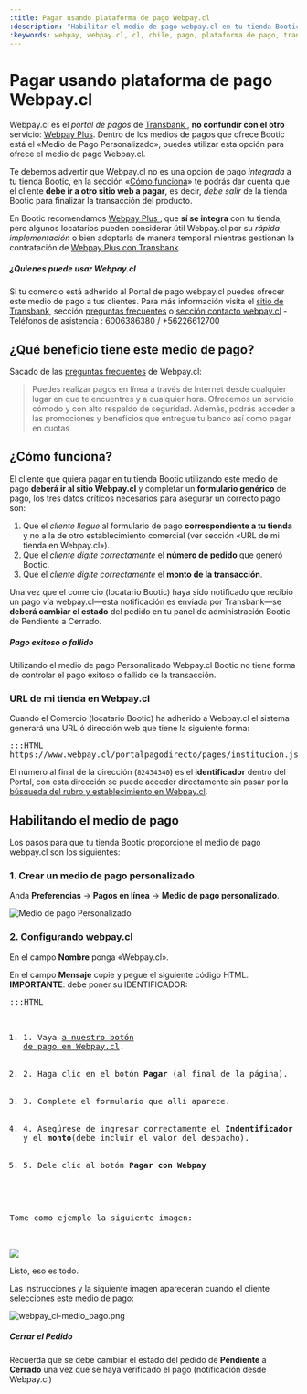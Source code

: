 ```yaml
---
:title: Pagar usando plataforma de pago Webpay.cl 
:description: "Habilitar el medio de pago webpay.cl en tu tienda Bootic"
:keywords: webpay, webpay.cl, cl, chile, pago, plataforma de pago, transbank 
---
```


# Pagar usando plataforma de pago Webpay.cl

Webpay.cl es el _portal de pagos_ de [ Transbank ][1], **no confundir con el otro** servicio: [Webpay
Plus][2]. Dentro de los medios de pagos que ofrece Bootic está el «Medio de Pago Personalizado», puedes
utilizar esta opción para ofrece el medio de pago Webpay.cl.

Te debemos advertir que Webpay.cl no es una opción de pago _integrada_ a tu tienda Bootic, en la sección
«[Cómo funciona][3]» te podrás dar cuenta que el cliente **debe ir a otro sitio web a pagar**, es decir, _debe salir_ de la tienda Bootic para finalizar la transacción del producto. 

En Bootic recomendamos [ Webpay Plus ][4], que **sí se integra** con tu tienda, pero algunos locatarios pueden considerar útil Webpay.cl por su _rápida implementación_ o bien adoptarla de manera temporal mientras gestionan la contratación de [Webpay Plus con Transbank][5].

<div class="note info">
    <h5>¿Quienes puede usar Webpay.cl</h5>
    <p>
    Si tu comercio está adherido al Portal de pago webpay.cl puedes ofrecer este medio de pago a tus clientes.
Para más información visita el <a href="https://www.transbank.cl/public/pagina_producto_webpay-cl.html">sitio
de Transbank</a>, sección <a href="https://www.webpay.cl/portalpagodirecto/pages/faq.jsf">preguntas
frecuentes</a> o <a href="https://www.webpay.cl/portalpagodirecto/pages/contacto.jsf">sección contacto webpay.cl</a> - Teléfonos de asistencia : 6006386380 / +56226612700
    </p>
</div>

## ¿Qué beneficio tiene este medio de pago?

Sacado de las [preguntas frecuentes][6] de Webpay.cl:

> Puedes realizar pagos en línea a través de Internet desde cualquier lugar en que
> te encuentres y a cualquier hora. Ofrecemos un servicio cómodo y con alto
> respaldo de seguridad. Además, podrás acceder a las promociones y beneficios que
> entregue tu banco así como pagar en cuotas

## ¿Cómo funciona?

El cliente que quiera pagar en tu tienda Bootic utilizando este medio de pago **deberá ir al sitio Webpay.cl**
y completar un **formulario genérico** de pago, los tres datos críticos necesarios para asegurar un correcto pago son: 

1. Que el _cliente llegue_ al formulario de pago **correspondiente a tu tienda** y no a la de otro establecimiento
   comercial (ver sección «URL de mi tienda en Webpay.cl»).
2. Que el _cliente digite correctamente_ el **número de pedido** que generó Bootic.
3. Que el _cliente digite correctamente_ el **monto de la transacción**.

Una vez que el comercio (locatario Bootic) haya sido notificado que recibió un pago vía webpay.cl—esta
notificación es enviada por Transbank—se **deberá cambiar el estado** del pedido en tu panel de administración
Bootic de Pendiente a Cerrado.

<div class="note warning">
    <h5>Pago exitoso o fallido</h5>
    <p>Utilizando el medio de pago Personalizado Webpay.cl Bootic no tiene forma de controlar el
pago exitoso o fallido de la transacción.
    </p>
</div>

### URL de mi tienda en Webpay.cl

Cuando el Comercio (locatario Bootic) ha adherido a Webpay.cl el sistema generará una URL ó dirección web que tiene la siguiente
forma:

<pre>:::HTML
https://www.webpay.cl/portalpagodirecto/pages/institucion.jsf?idEstablecimiento=82434340
</pre>

El número al final de la dirección (`82434340`) es el **identificador** dentro del Portal, con esta dirección se puede acceder
directamente sin pasar por la [búsqueda del rubro y establecimiento en Webpay.cl][7].

## Habilitando el medio de pago

Los pasos para que tu tienda Bootic proporcione el medio de pago webpay.cl son los
siguientes:

### 1. Crear un medio de pago personalizado

Anda **Preferencias** &rarr; **Pagos en línea** &rarr; **Medio de pago personalizado**. 

![Medio de pago Personalizado][8]

### 2. Configurando webpay.cl

En el campo **Nombre** ponga «Webpay.cl».

En el campo **Mensaje** copie y pegue el siguiente código HTML. **IMPORTANTE**: debe poner su IDENTIFICADOR:

<pre>:::HTML
<ol>
  <li>1. Vaya <a
href="https://www.webpay.cl/portalpagodirecto/pages/institucion.jsf?idEstablecimiento=IDENTIFICADOR">a nuestro botón
de pago en Webpay.cl</a>.</li>
  <li>2. Haga clic en el botón <strong>Pagar</strong> (al final de la página).</li>
  <li>3. Complete el formulario que allí aparece.</li>
  <li>4. Asegúrese de ingresar correctamente el <strong>Indentificador del pago</strong>(código del pedido)
y el <strong>monto</strong>(debe incluir el valor del despacho).</li>
  <li>5. Dele clic al botón <strong>Pagar con Webpay</strong></li> 
</ol>

<p>Tome como ejemplo la siguiente imagen:</p>

<img src="http://permanent-assets.btcdn.co/webpay_cl-medio_pago_ejm.png" />
</pre>

Listo, eso es todo.

Las instrucciones y la siguiente imagen aparecerán cuando el cliente selecciones este medio de pago:

![ webpay_cl-medio_pago.png ][9]

<div class="note tip">
    <h5>Cerrar el Pedido</h5>
    <p>Recuerda que se debe cambiar el estado del pedido de <strong>Pendiente</strong> a <strong>Cerrado</strong> una vez que se haya verificado el pago (notificación desde Webpay.cl)</p>
</div>


[1]: https://www.transbank.cl/public/pagina_producto_03.html "Transbank: Webpay Plus"
[2]: /es/configuracion/medios-de-pago/webpay "Bootic: Medio de pago webpay plus"
[3]: #toc_2 "Ir a sección Como Funciona"
[4]: /es/configuracion/medios-de-pago/webpay "Bootic: Medio de pago webpay plus"
[5]: https://www.transbank.cl/public/pagina_producto_03.html "Transbank: Webpay Plus"
[6]: https://www.webpay.cl/portalpagodirecto/pages/faq.jsf
[7]: https://www.webpay.cl/portalpagodirecto/pages/index.jsf
[8]: /img/admin/webpay_cl_01.png
[9]: /img/admin/webpay_cl-medio_pago.png

